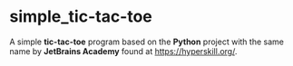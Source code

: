 # simple_tic-tac-toe

A simple **tic-tac-toe** program based on the **Python** project with the same name by **JetBrains Academy** found at https://hyperskill.org/.
